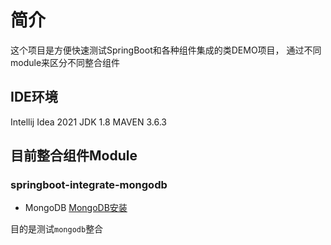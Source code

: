 # 简介

这个项目是方便快速测试SpringBoot和各种组件集成的类DEMO项目，
通过不同module来区分不同整合组件

## IDE环境

Intellij Idea 2021
JDK 1.8
MAVEN 3.6.3

## 目前整合组件Module

### springboot-integrate-mongodb

- MongoDB [MongoDB安装](https://www.runoob.com/mongodb/mongodb-window-install.html)

目的是测试`mongodb`整合
